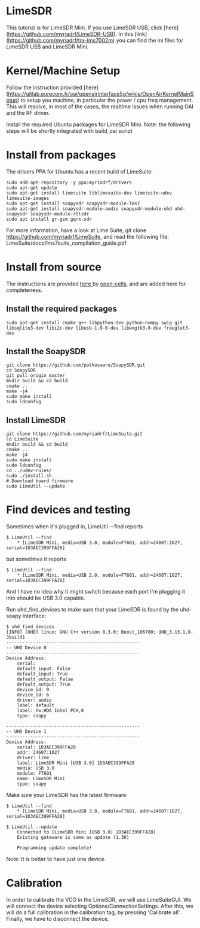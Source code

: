 # LimeSDR

This tutorial is for LimeSDR Mini. If you use LimeSDR USB, click [here] (https://github.com/myriadrf/LimeSDR-USB). In this [link] (https://github.com/myriadrf/trx-lms7002m) you can find the ini files for LimeSDR USB and LimeSDR Mini.

# Kernel/Machine Setup

Follow the instruction provided [here] (https://gitlab.eurecom.fr/oai/openairinterface5g/wikis/OpenAirKernelMainSetup) to setup you machine, in particular the power / cpu freq management. This will resolve, in most of the cases, the realtime issues when running OAI and the RF driver.

Install the required Ubuntu packages for LimeSDR Mini.
Note: the following steps will be shortly integrated with build_oai script

# Install from packages

The drivers PPA for Ubuntu has a recent build of LimeSuite:

    sudo add-apt-repository -y ppa:myriadrf/drivers
    sudo apt-get update
    sudo apt-get install limesuite liblimesuite-dev limesuite-udev limesuite-images
    sudo apt-get install soapysdr soapysdr-module-lms7
    sudo apt-get install soapysdr-module-audio soapysdr-module-uhd uhd-soapysdr soapysdr-module-rtlsdr
    sudo apt install gr-gsm gqrx-sdr

For more information, have a look at Lime Suite, git clone https://github.com/myriadrf/LimeSuite, and read the following file: LimeSuite/docs/lms7suite_compilation_guide.pdf

# Install from source

The instructions are provided [here
](https://open-cells.com/index.php/2017/05/10/limesdr-installation/) by [open-cells](https://open-cells.com), and are added here for completeness.

## Install the required packages

    sudo apt-get install cmake g++ libpython-dev python-numpy swig git libsqlite3-dev libi2c-dev libusb-1.0-0-dev libwxgtk3.0-dev freeglut3-dev

## Install the SoapySDR

    git clone https://github.com/pothosware/SoapySDR.git
    cd SoapySDR
    git pull origin master
    mkdir build && cd build
    cmake ..
    make -j4
    sudo make install
    sudo ldconfig

## Install LimeSDR

    git clone https://github.com/myriadrf/LimeSuite.git
    cd LimeSuite
    mkdir build && cd build
    cmake ..
    make -j4
    sudo make install
    sudo ldconfig
    cd ../udev-rules/
    sudo ./install.sh
    # Download board firmware
    sudo LimeUtil --update

# Find devices and testing

Sometimes when it's plugged in, LimeUtil --find reports

    $ LimeUtil --find
        * [LimeSDR Mini, media=USB 3.0, module=FT601, addr=24607:1027, serial=1D3AEC399FFA28]

but sometimes it reports

    $ LimeUtil --find
        * [LimeSDR Mini, media=USB 2.0, module=FT601, addr=24607:1027, serial=1D3AEC399FFA28]

And I have no idea why it might switch because each port I'm plugging it into should be USB 3.0 capable.

Run uhd_find_devices to make sure that your LimeSDR is found by the uhd-soapy interface:

    $ uhd_find_devices 
    [INFO] [UHD] linux; GNU C++ version 8.3.0; Boost_106700; UHD_3.13.1.0-3build1
    --------------------------------------------------
    -- UHD Device 0
    --------------------------------------------------
    Device Address:
        serial: 
        default_input: False
        default_input: True
        default_output: False
        default_output: True
        device_id: 0
        device_id: 6
        driver: audio
        label: default
        label: hw:HDA Intel PCH,0
        type: soapy

    --------------------------------------------------
    -- UHD Device 1
    --------------------------------------------------
    Device Address:
        serial: 1D3AEC399FFA28
        addr: 24607:1027
        driver: lime
        label: LimeSDR Mini [USB 3.0] 1D3AEC399FFA28
        media: USB 3.0
        module: FT601
        name: LimeSDR Mini
        type: soapy

Make sure your LimeSDR has the latest firmware:

    $ LimeUtil --find
        * [LimeSDR Mini, media=USB 3.0, module=FT601, addr=24607:1027, serial=1D3AEC399FFA28]

    $ LimeUtil --update
        Connected to [LimeSDR Mini [USB 3.0] 1D3AEC399FFA28]
        Existing gateware is same as update (1.30)

        Programming update complete!
        
Note: It is better to have just one device.

# Calibration

In order to calibrate the VCO in the LimeSDR, we will use LimeSuiteGUI. We will connect the device selecting Options/ConnectionSettings. After this, we will do a full calibration in the calibration tag, by pressing 'Calibrate all'. Finally, we have to disconnect the device.


